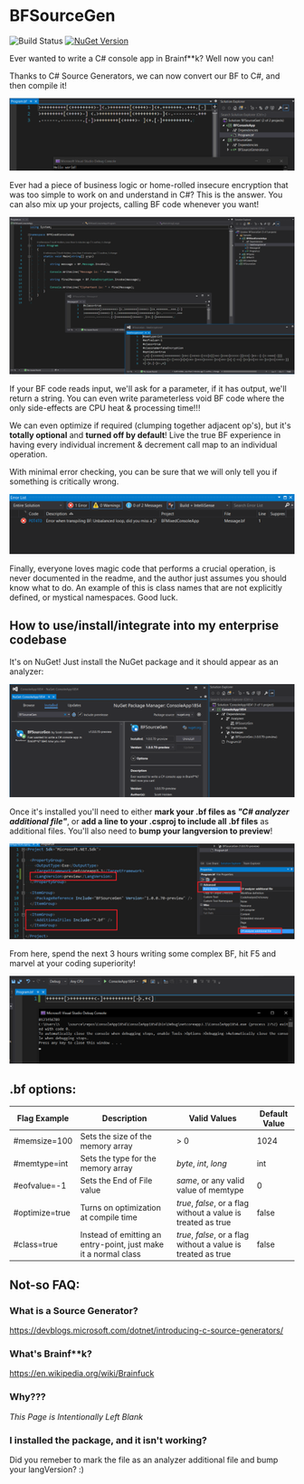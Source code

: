 # BFSourceGen
![Build Status](https://github.com/ScottHolden/BFSourceGen/workflows/publish%20to%20nuget/badge.svg)
[![NuGet Version](https://img.shields.io/nuget/v/BFSourceGen.svg?style=flat)](https://www.nuget.org/packages/BFSourceGen/) 

Ever wanted to write a C# console app in Brainf**k? Well now you can!

Thanks to C# Source Generators, we can now convert our BF to C#, and then compile it!

![Hello World Example](images/helloworld.png)

Ever had a piece of business logic or home-rolled insecure encryption that was too simple to work on and understand in C#? This is the answer. You can also mix up your projects, calling BF code whenever you want!

![Mixed Code Example](images/mixed.png)

If your BF code reads input, we'll ask for a parameter, if it has output, we'll return a string. You can even write parameterless void BF code where the only side-effects are CPU heat & processing time!!!

We can even optimize if required (clumping together adjacent op's), but it's **totally optional** and **turned off by default**! Live the true BF experience in having every individual increment & decrement call map to an individual operation.

With minimal error checking, you can be sure that we will only tell you if something is critically wrong.

![Error Example](images/error.png)

Finally, everyone loves magic code that performs a crucial operation, is never documented in the readme, and the author just assumes you should know what to do. An example of this is class names that are not explicitly defined, or mystical namespaces. Good luck.

## How to use/install/integrate into my enterprise codebase

It's on NuGet! Just install the NuGet package and it should appear as an analyzer:

![NuGet Package Install](images/package.png)

Once it's installed you'll need to either **mark your .bf files as _"C# analyzer additional file"_**, or **add a line to your .csproj to include all .bf files** as additional files. You'll also need to **bump your langversion to preview**!

![NuGet Package Install](images/addfiles.png)

From here, spend the next 3 hours writing some complex BF, hit F5 and marvel at your coding superiority!

![NuGet Package Install](images/run.png)

##  .bf options:

| Flag Example | Description                        | Valid Values                          | Default Value |
|--------------|------------------------------------|---------------------------------------|---------------|
| #memsize=100 | Sets the size of the memory array  | > 0                                   | 1024          |
| #memtype=int | Sets the type for the memory array | _byte_, _int_, _long_                 | int           |
| #eofvalue=-1 | Sets the End of File value         | _same_, or any valid value of memtype | 0             |
| #optimize=true | Turns on optimization at compile time |  _true_, _false_, or a flag without a value is treated as true | false |
| #class=true | Instead of emitting an entry-point, just make it a normal class |  _true_, _false_, or a flag without a value is treated as true | false |

## Not-so FAQ:

### What is a Source Generator?

https://devblogs.microsoft.com/dotnet/introducing-c-source-generators/

### What's Brainf**k?

https://en.wikipedia.org/wiki/Brainfuck

### Why???

_This Page is Intentionally Left Blank_

### I installed the package, and it isn't working?

Did you remeber to mark the file as an analyzer additional file and bump your langVersion? :)
